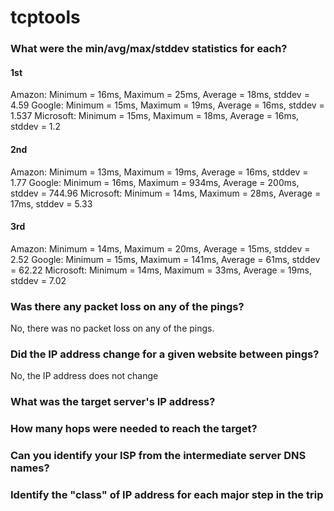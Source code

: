 # tcptools

### What were the min/avg/max/stddev statistics for each?
#### 1st
Amazon: Minimum = 16ms, Maximum = 25ms, Average = 18ms, stddev = 4.59
Google: Minimum = 15ms, Maximum = 19ms, Average = 16ms, stddev = 1.537
Microsoft: Minimum = 15ms, Maximum = 18ms, Average = 16ms, stddev = 1.2
#### 2nd
Amazon: Minimum = 13ms, Maximum = 19ms, Average = 16ms, stddev = 1.77
Google: Minimum = 16ms, Maximum = 934ms, Average = 200ms, stddev = 744.96
Microsoft: Minimum = 14ms, Maximum = 28ms, Average = 17ms, stddev = 5.33
#### 3rd
Amazon: Minimum = 14ms, Maximum = 20ms, Average = 15ms, stddev = 2.52
Google: Minimum = 15ms, Maximum = 141ms, Average = 61ms, stddev = 62.22
Microsoft: Minimum = 14ms, Maximum = 33ms, Average = 19ms, stddev = 7.02

### Was there any packet loss on any of the pings?
No, there was no packet loss on any of the pings. 
### Did the IP address change for a given website between pings?
No, the IP address does not change


### What was the target server's IP address?

### How many hops were needed to reach the target?
### Can you identify your ISP from the intermediate server DNS names?
### Identify the "class" of IP address for each major step in the trip
